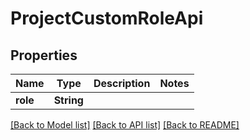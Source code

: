 # ProjectCustomRoleApi

## Properties

Name | Type | Description | Notes
------------ | ------------- | ------------- | -------------
**role** | **String** |  | 

[[Back to Model list]](../README.md#documentation-for-models) [[Back to API list]](../README.md#documentation-for-api-endpoints) [[Back to README]](../README.md)



